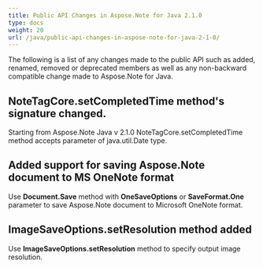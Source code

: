 ```yaml
---
title: Public API Changes in Aspose.Note for Java 2.1.0
type: docs
weight: 20
url: /java/public-api-changes-in-aspose-note-for-java-2-1-0/
---
```


The following is a list of any changes made to the public API such as added, renamed, removed or deprecated members as well as any non-backward compatible change made to Aspose.Note for Java.
## **NoteTagCore.setCompletedTime method's signature changed.**
Starting from Aspose.Note Java v 2.1.0 NoteTagCore.setCompletedTime method accepts parameter of java.util.Date type.
## **Added support for saving Aspose.Note document to MS OneNote format**
Use **Document.Save** method with **OneSaveOptions** or **SaveFormat.One** parameter to save Aspose.Note document to Microsoft OneNote format.
## **ImageSaveOptions.setResolution method added**
Use **ImageSaveOptions.setResolution** method to specify output image resolution.

